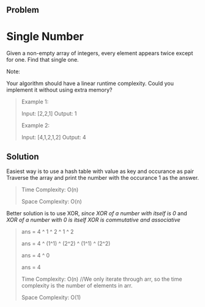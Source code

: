 ## Problem
# Single Number 
Given a non-empty array of integers, every element appears twice except for one. Find that single one.

Note:

Your algorithm should have a linear runtime complexity. Could you implement it without using extra memory?

>Example 1:
>
>Input: [2,2,1]
>Output: 1
>
>Example 2:
>
>Input: [4,1,2,1,2]
>Output: 4

## Solution
 
 Easiest way is to use a hash table with value as key and occurance as pair
 Traverse the array and print the number with the occurance 1 as the answer.
  >Time Complexity: O(n)
  >
  >Space Complexity: O(n)

Better solution is to use XOR, *since XOR of a number with itself is 0* and *XOR of a number with 0 is itself* *XOR is commutative and associative*

>ans = 4 ^ 1 ^ 2 ^ 1 ^ 2
>
>ans = 4 ^ (1^1) ^ (2^2) ^ (1^1) ^ (2^2)
>
>ans = 4 ^ 0
>
>ans = 4
>
 >Time Complexity: O(n) //We only iterate through arr, so the time complexity is the number of elements in arr.
 >
 >Space Complexity: O(1)
